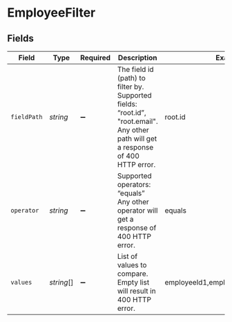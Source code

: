 # EmployeeFilter


## Fields

| Field                                                                                                                                         | Type                                                                                                                                          | Required                                                                                                                                      | Description                                                                                                                                   | Example                                                                                                                                       |
| --------------------------------------------------------------------------------------------------------------------------------------------- | --------------------------------------------------------------------------------------------------------------------------------------------- | --------------------------------------------------------------------------------------------------------------------------------------------- | --------------------------------------------------------------------------------------------------------------------------------------------- | --------------------------------------------------------------------------------------------------------------------------------------------- |
| `fieldPath`                                                                                                                                   | *string*                                                                                                                                      | :heavy_minus_sign:                                                                                                                            | The field id (path) to filter by.<br /> Supported fields: “root.id”, "root.email".<br />Any other path will get a response of 400 HTTP error. | root.id                                                                                                                                       |
| `operator`                                                                                                                                    | *string*                                                                                                                                      | :heavy_minus_sign:                                                                                                                            | Supported operators: “equals” <br /> Any other operator will get a response of 400 HTTP error.                                                | equals                                                                                                                                        |
| `values`                                                                                                                                      | *string*[]                                                                                                                                    | :heavy_minus_sign:                                                                                                                            | List of values to compare. <br /> Empty list will result in 400 HTTP error.                                                                   | employeeId1,employeeId2,employeeId3                                                                                                           |